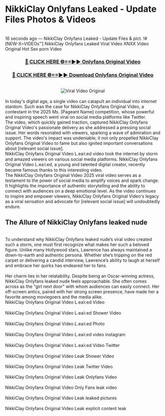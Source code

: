 # NikkiClay Onlyfans Leaked - Update Files Photos & Videos 
<br>
16 seconds ago — NikkiClay Onlyfans Leaked - Update Files & pict. !#[NEW-X~VIDEOs™] NikkiClay Onlyfans Leaked Viral Video XNXX Video Original Hot Sex porn Video
<br>
<div align="center">
<h3><a href="http://freeplayer.one?title=NikkiClay&ref=25OR" rel="nofollow">🔴 CLICK HERE 🌐==►► Onlyfans Original Video</a></h3>
<h3><a href="http://freeplayer.one?title=NikkiClay&ref=25OR" rel="nofollow">🔴 CLICK HERE 🌐==►► Download Onlyfans Original Video</a></h3>
<br>
<a href="http://freeplayer.one?title=NikkiClay&ref=25OR" rel="nofollow" data-target="animated-image.originalLink"><img src="https://i.ibb.co.com/xMMVF88/686577567.gif" alt="Viral Video Original" style="max-width: 100%; display: inline-block;" data-target="animated-image.originalImage"></a>
</div>
<br>
In today's digital age, a single video can catapult an individual into internet stardom. Such was the case for NikkiClay Onlyfans Original Video, a contestant in the 2025 Ms. [Pageant Name] competition, whose powerful and inspiring speech went viral on social media platforms like Twitter.
<br>
The video, which quickly gained traction, captured NikkiClay Onlyfans Original Video's passionate delivery as she addressed a pressing social issue. Her words resonated with viewers, sparking a wave of admiration and support. The video's impact was undeniable; it not only propelled NikkiClay Onlyfans Original Video to fame but also ignited important conversations about [relevant social issue].
<br>
NikkiClay Onlyfans Original Video L.ea𝚔ed video took the internet by storm and amazed viewers on various social media platforms. NikkiClay Onlyfans Original Video L.ea𝚔ed, a young and talented digital creator, recently became famous thanks to this interesting video.
<br>
The NikkiClay Onlyfans Original Video 2025 viral video serves as a testament to the power of social media to amplify voices and spark change. It highlights the importance of authentic storytelling and the ability to connect with audiences on a deep emotional level. As the video continues to inspire and empower viewers, NikkiClay Onlyfans Original Video's legacy as a viral sensation and advocate for [relevant social issue] will undoubtedly endure.
<br>
<h2>The Allure of NikkiClay Onlyfans leaked nude</h2>
<br>
To understand why NikkiClay Onlyfans leaked nude’s viral video created such a storm, one must first recognize what makes her such a beloved figure. Unlike many Hollywood stars, Lawrence has always maintained a down-to-earth and authentic persona. Whether she’s tripping on the red carpet or delivering a candid interview, Lawrence’s ability to laugh at herself and embrace her quirks has endeared her to fans.
<br><br>
Her charm lies in her relatability. Despite being an Oscar-winning actress, NikkiClay Onlyfans leaked nude feels approachable. She often comes across as the "girl next door" with whom audiences can easily connect. Her off-screen antics, paired with her strong screen presence, have made her a favorite among moviegoers and the media alike.
<br>
NikkiClay Onlyfans Original Video L.ea𝚔ed Video
<br><br>
NikkiClay Onlyfans Original Video L.ea𝚔ed Shower Video
<br><br>
NikkiClay Onlyfans Original Video L.ea𝚔ed Photo
<br><br>
NikkiClay Onlyfans Original Video L.ea𝚔ed video instagram
<br><br>
NikkiClay Onlyfans Original Video L.ea𝚔ed Video Twitter
<br><br>
NikkiClay Onlyfans Original Video Leak Shower Video
<br><br>
NikkiClay Onlyfans Original Video Leak Twitter Video
<br><br>
NikkiClay Onlyfans Original Video Leak Onlyfans Video
<br><br>
NikkiClay Onlyfans Original Video Only Fans leak video
<br><br>
NikkiClay Onlyfans Original Video Leak leaked pictures
<br><br>
NikkiClay Onlyfans Original Video Leak explicit content leak